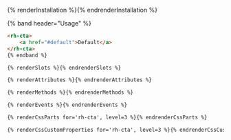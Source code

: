 {% renderInstallation %}{% endrenderInstallation %}

{% band header="Usage" %}
  ```html
  <rh-cta>
      <a href="#default">Default</a>
  </rh-cta>
{% endband %}

{% renderSlots %}{% endrenderSlots %}

{% renderAttributes %}{% endrenderAttributes %}

{% renderMethods %}{% endrenderMethods %}

{% renderEvents %}{% endrenderEvents %}

{% renderCssParts for='rh-cta', level=3 %}{% endrenderCssParts %}

{% renderCssCustomProperties for='rh-cta', level=3 %}{% endrenderCssCustomProperties %}
